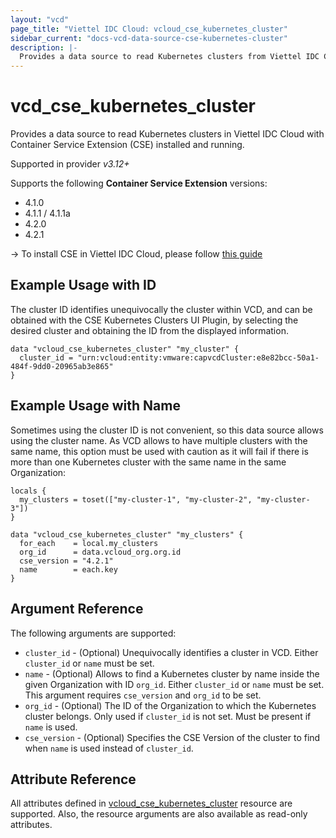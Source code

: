 ```yaml
---
layout: "vcd"
page_title: "Viettel IDC Cloud: vcloud_cse_kubernetes_cluster"
sidebar_current: "docs-vcd-data-source-cse-kubernetes-cluster"
description: |-
  Provides a data source to read Kubernetes clusters from Viettel IDC Cloud with Container Service Extension installed and running.
---
```


# vcd\_cse\_kubernetes\_cluster

Provides a data source to read Kubernetes clusters in Viettel IDC Cloud with Container Service Extension (CSE) installed and running.

Supported in provider *v3.12+*

Supports the following **Container Service Extension** versions:

* 4.1.0
* 4.1.1 / 4.1.1a
* 4.2.0
* 4.2.1

-> To install CSE in Viettel IDC Cloud, please follow [this guide](/providers/vmware/vcd/latest/docs/guides/container_service_extension_4_x_install)

## Example Usage with ID

The cluster ID identifies unequivocally the cluster within VCD, and can be obtained with the CSE Kubernetes Clusters UI Plugin, by selecting
the desired cluster and obtaining the ID from the displayed information.

```hcl
data "vcloud_cse_kubernetes_cluster" "my_cluster" {
  cluster_id = "urn:vcloud:entity:vmware:capvcdCluster:e8e82bcc-50a1-484f-9dd0-20965ab3e865"
}
```

## Example Usage with Name

Sometimes using the cluster ID is not convenient, so this data source allows using the cluster name.
As VCD allows to have multiple clusters with the same name, this option must be used with caution as it will fail
if there is more than one Kubernetes cluster with the same name in the same Organization:

```hcl
locals {
  my_clusters = toset(["my-cluster-1", "my-cluster-2", "my-cluster-3"])
}

data "vcloud_cse_kubernetes_cluster" "my_clusters" {
  for_each    = local.my_clusters
  org_id      = data.vcloud_org.org.id
  cse_version = "4.2.1"
  name        = each.key
}
```

## Argument Reference

The following arguments are supported:

* `cluster_id` - (Optional) Unequivocally identifies a cluster in VCD. Either `cluster_id` or `name` must be set.
* `name` - (Optional) Allows to find a Kubernetes cluster by name inside the given Organization with ID `org_id`. Either `cluster_id` or `name` must be set. This argument requires `cse_version` and `org_id` to be set.
* `org_id` - (Optional) The ID of the Organization to which the Kubernetes cluster belongs. Only used if `cluster_id` is not set. Must be present if `name` is used.
* `cse_version` - (Optional) Specifies the CSE Version of the cluster to find when `name` is used instead of `cluster_id`.

## Attribute Reference

All attributes defined in [vcloud_cse_kubernetes_cluster](/providers/vmware/vcd/latest/docs/resources/cse_kubernetes_cluster) resource are supported.
Also, the resource arguments are also available as read-only attributes.
